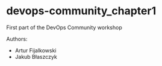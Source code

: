 # devops-community_chapter1
First part of the DevOps Community workshop

Authors:
* Artur Fijalkowski
* Jakub Błaszczyk
